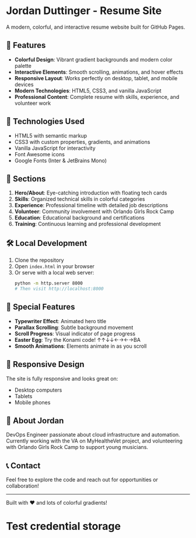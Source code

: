 # Jordan Duttinger - Resume Site

A modern, colorful, and interactive resume website built for GitHub Pages.

## 🎨 Features

- **Colorful Design**: Vibrant gradient backgrounds and modern color palette
- **Interactive Elements**: Smooth scrolling, animations, and hover effects
- **Responsive Layout**: Works perfectly on desktop, tablet, and mobile devices
- **Modern Technologies**: HTML5, CSS3, and vanilla JavaScript
- **Professional Content**: Complete resume with skills, experience, and volunteer work

## 🚀 Technologies Used

- HTML5 with semantic markup
- CSS3 with custom properties, gradients, and animations
- Vanilla JavaScript for interactivity
- Font Awesome icons
- Google Fonts (Inter & JetBrains Mono)

## 🎯 Sections

1. **Hero/About**: Eye-catching introduction with floating tech cards
2. **Skills**: Organized technical skills in colorful categories
3. **Experience**: Professional timeline with detailed job descriptions
4. **Volunteer**: Community involvement with Orlando Girls Rock Camp
5. **Education**: Educational background and certifications
6. **Training**: Continuous learning and professional development

## 🛠️ Local Development

1. Clone the repository
2. Open `index.html` in your browser
3. Or serve with a local web server:
   ```bash
   python -m http.server 8000
   # Then visit http://localhost:8000
   ```

## 🌟 Special Features

- **Typewriter Effect**: Animated hero title
- **Parallax Scrolling**: Subtle background movement
- **Scroll Progress**: Visual indicator of page progress
- **Easter Egg**: Try the Konami code! ↑↑↓↓←→←→BA
- **Smooth Animations**: Elements animate in as you scroll

## 📱 Responsive Design

The site is fully responsive and looks great on:
- Desktop computers
- Tablets
- Mobile phones

## 🎵 About Jordan

DevOps Engineer passionate about cloud infrastructure and automation. Currently working with the VA on MyHealtheVet project, and volunteering with Orlando Girls Rock Camp to support young musicians.

## 📞 Contact

Feel free to explore the code and reach out for opportunities or collaboration!

---

Built with ❤️ and lots of colorful gradients!
# Test credential storage

